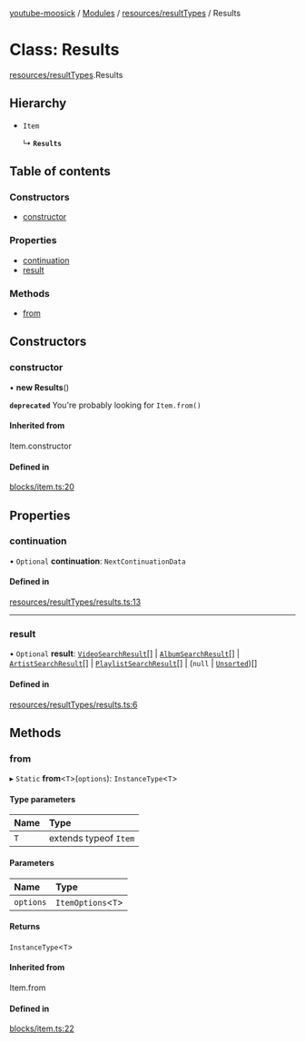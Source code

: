 [youtube-moosick](../README.md) / [Modules](../modules.md) / [resources/resultTypes](../modules/resources_resultTypes.md) / Results

# Class: Results

[resources/resultTypes](../modules/resources_resultTypes.md).Results

## Hierarchy

- `Item`

  ↳ **`Results`**

## Table of contents

### Constructors

- [constructor](resources_resultTypes.Results.md#constructor)

### Properties

- [continuation](resources_resultTypes.Results.md#continuation)
- [result](resources_resultTypes.Results.md#result)

### Methods

- [from](resources_resultTypes.Results.md#from)

## Constructors

### constructor

• **new Results**()

**`deprecated`** You're probably looking for `Item.from()`

#### Inherited from

Item.constructor

#### Defined in

[blocks/item.ts:20](https://github.com/EvasiveXkiller/youtube-moosick/blob/7f2abd0/src/blocks/item.ts#L20)

## Properties

### continuation

• `Optional` **continuation**: `NextContinuationData`

#### Defined in

[resources/resultTypes/results.ts:13](https://github.com/EvasiveXkiller/youtube-moosick/blob/7f2abd0/src/resources/resultTypes/results.ts#L13)

___

### result

• `Optional` **result**: [`VideoSearchResult`](resources_resultTypes.VideoSearchResult.md)[] \| [`AlbumSearchResult`](resources_resultTypes.AlbumSearchResult.md)[] \| [`ArtistSearchResult`](resources_resultTypes.ArtistSearchResult.md)[] \| [`PlaylistSearchResult`](resources_resultTypes.PlaylistSearchResult.md)[] \| (``null`` \| [`Unsorted`](resources_resultTypes.Unsorted.md))[]

#### Defined in

[resources/resultTypes/results.ts:6](https://github.com/EvasiveXkiller/youtube-moosick/blob/7f2abd0/src/resources/resultTypes/results.ts#L6)

## Methods

### from

▸ `Static` **from**<`T`\>(`options`): `InstanceType`<`T`\>

#### Type parameters

| Name | Type |
| :------ | :------ |
| `T` | extends typeof `Item` |

#### Parameters

| Name | Type |
| :------ | :------ |
| `options` | `ItemOptions`<`T`\> |

#### Returns

`InstanceType`<`T`\>

#### Inherited from

Item.from

#### Defined in

[blocks/item.ts:22](https://github.com/EvasiveXkiller/youtube-moosick/blob/7f2abd0/src/blocks/item.ts#L22)
